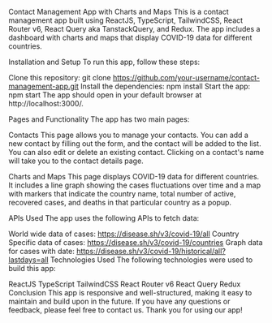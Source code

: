 Contact Management App with Charts and Maps
This is a contact management app built using ReactJS, TypeScript, TailwindCSS, React Router v6, React Query aka TanstackQuery, and Redux. The app includes a dashboard with charts and maps that display COVID-19 data for different countries.

Installation and Setup
To run this app, follow these steps:

Clone this repository: git clone https://github.com/your-username/contact-management-app.git
Install the dependencies: npm install
Start the app: npm start
The app should open in your default browser at http://localhost:3000/.

Pages and Functionality
The app has two main pages:

Contacts
This page allows you to manage your contacts. You can add a new contact by filling out the form, and the contact will be added to the list. You can also edit or delete an existing contact. Clicking on a contact's name will take you to the contact details page.

Charts and Maps
This page displays COVID-19 data for different countries. It includes a line graph showing the cases fluctuations over time and a map with markers that indicate the country name, total number of active, recovered cases, and deaths in that particular country as a popup.

APIs Used
The app uses the following APIs to fetch data:

World wide data of cases: https://disease.sh/v3/covid-19/all
Country Specific data of cases: https://disease.sh/v3/covid-19/countries
Graph data for cases with date: https://disease.sh/v3/covid-19/historical/all?lastdays=all
Technologies Used
The following technologies were used to build this app:

ReactJS
TypeScript
TailwindCSS
React Router v6
React Query
Redux
Conclusion
This app is responsive and well-structured, making it easy to maintain and build upon in the future. If you have any questions or feedback, please feel free to contact us. Thank you for using our app!
